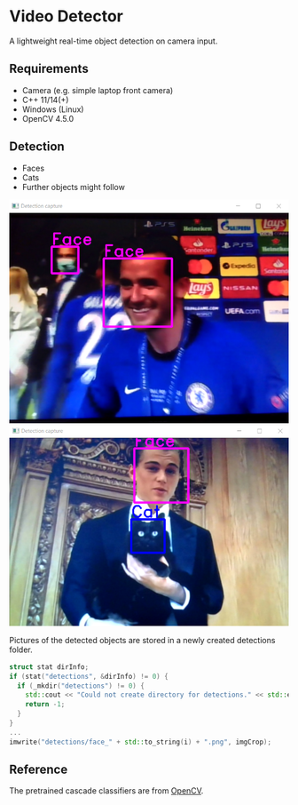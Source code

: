 # Video Detector

A lightweight real-time object detection on camera input.

## Requirements
* Camera (e.g. simple laptop front camera)
* C++ 11/14(+)
* Windows (Linux)
* OpenCV 4.5.0

## Detection
* Faces
* Cats
* Further objects might follow

<img src="demo_images/football.png" width="600">

<img src="demo_images/leonardo_dicaprio_cat.png" width="600">


Pictures of the detected objects are stored in a newly created detections folder.
```C++
struct stat dirInfo;
if (stat("detections", &dirInfo) != 0) {
  if (_mkdir("detections") != 0) {
    std::cout << "Could not create directory for detections." << std::endl;
    return -1;
  }
}
...
imwrite("detections/face_" + std::to_string(i) + ".png", imgCrop);
```

## Reference
The pretrained cascade classifiers are from [OpenCV](https://github.com/opencv/opencv/tree/3.4/data/haarcascades).

